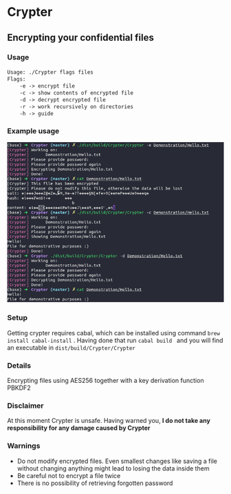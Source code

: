 # Crypter
## Encrypting your confidential files
### Usage
```
Usage: ./Crypter flags files
Flags: 
    -e -> encrypt file
    -c -> show contents of encrypted file
    -d -> decrypt encrypted file
    -r -> work recursively on directories
    -h -> guide
```
### Example usage
![Example usage](Demonstration/Example.png)
### Setup
Getting crypter requires cabal, which can be installed using command
``` brew install cabal-install ```
. Having done that run
```cabal build ```
and you will find an executable in `dist/build/Crypter/Crypter`
### Details
Encrypting files using AES256 together with a key derivation function PBKDF2
### Disclaimer
At this moment Crypter is unsafe. Having warned you, **I do not take any responsibility for any damage caused by Crypter**
### Warnings
- Do not modify encrypted files. Even smallest changes like saving a file without changing anything might lead to losing the data inside them
- Be careful not to encrypt a file twice
- There is no possibility of retrieving forgotten password
